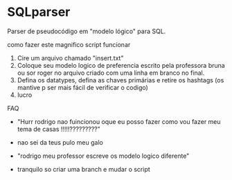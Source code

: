 # SQLparser
Parser de pseudocódigo em "modelo lógico" para SQL.

como fazer este magnifico script funcionar
1. Cire um arquivo chamado "insert.txt"
2. Coloque seu modelo logico de preferencia escrito pela professora bruna ou sor roger no arquivo criado com uma linha em branco no final.
3. Defina os datatypes, defina as chaves primárias e retire os hashtags (os mantive p ser mais fácil de verificar o codigo)
4. lucro

FAQ
* "Hurr rodrigo nao fuincionou oque eu posso fazer como vou fazer meu tema de casas !!!!!?????????"
- nao sei da teus pulo meu galo

* "rodrigo meu professor escreve os modelo logico diferente"
- tranquilo so criar uma branch e mudar o script
